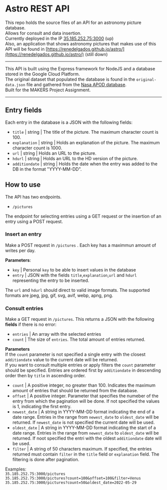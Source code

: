 # Astro REST API

This repo holds the source files of an API for an astronomy picture database.\
Allows for consult and data insertion.\
Currently deployed in the IP [35.185.252.75:3000](https://35.185.252.75:3000) (up)\
Also, an application that shows astronomy pictures that makes use of this API will be found in [https://renedelgados.github.io/astro/](https://renedelgados.github.io/astro/) (still down)

---

This API is built using the Express framework for NodeJS and a database stored in the Google Cloud Platform.\
The original dataset that populated the database is found in the `original-data.json` file and gathered from the [Nasa APOD database](https://api.nasa.gov/#apod).\
Built for the MAKERS Project Assignment.

---

## Entry fields

Each entry in the database is a JSON with the following fields:

- `title` | string | The title of the picture. The maximum character count is 100.
- `explanation` | string | Holds an explanation of the picture. The maximum character count is 1000.
- `url` | string | Holds an URL to the picture.
- `hdurl` | string | Holds an URL to the HD version of the picture.
- `additiondate` | string | Holds the date when the entry was added to the DB in the format "YYYY-MM-DD".

## How to use

The API has two endpoints.

- `/pictures`

The endpoint for selecting entries using a GET request or the insertion of an entry using a POST request.

### Insert an entry

Make a POST request in `/pictures` . Each key has a maximmun amount of writes per day.

**Parameters**:

+ `key` |  Personal `key` to be able to insert values in the database
+ `entry` |  JSON with the fields `title`,`explanation`,`url` and `hdurl` representing the entry to be inserted. 

The `url` and `hdurl` should direct to valid image formats. The supported formats are jpeg, jpg, gif, svg, avif, webp, apng, png.

### Consult entries

Make a GET request in `/pictures`. This returns a JSON with the following **fields** if there is no error:

+ `entries` |  An array with the selected entries
+ `count` |  The size of `entries`. The total amount of entries returned.

**Parameters**\
If the `count` parameter is not specified a single entry with the closest `additiondate` value to the current date will be returned.\
If you want to consult multiple entries or apply filters the `count` parameter should be specified. Entries are ordered first by `additiondate` in descending order then by `title` in ascending order. 

- `count` | A positive integer, no greater than 100. Indicates the maximum amount of entries that should be returned from the database.
- `offset` | A positive integer. Parameter that specifies the numeber of the entry from which the pagination will be done. If not specified the values is 1, indicating the first entry.
- `newest_date` | A string in YYYY-MM-DD format indicating the end of a date range. Entries in the range from `newest_date` to `oldest_date` will be returned. If `newest_date`  is not specified the current date will be used.
- `oldest_date` | A string in YYYY-MM-DD format indicating the start of a date range. Entries in the range from `newest_date` to `oldest_date` will be returned. If noot specified the entri with the oldest `additiondate` date will be used.
- `filter` | A string of 50 characters maximum. If specified, the entries returned must contain `filter` in the `title` field or `explanation` field. The filtering is done after pagination.

Examples:\
`35.185.252.75:3000/pictures`\
`35.185.252.75:3000/pictures?count=100&offset=100&filter=Venus`\
`35.185.252.75:3000/pictures?count=50&oldest_date=2022-05-29`
